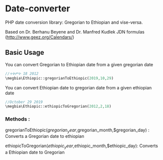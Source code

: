 # Date-converter
PHP date conversion library: Gregorian to Ethiopian and vise-versa.

Based on Dr. Berhanu Beyene and Dr. Manfred Kudlek JDN formulas (http://www.geez.org/Calendars/)


## Basic Usage

You can convert Gregorian to Ethiopian date from a given gregorian date

```php
//ጥቅምት 18 2012
\megbia\Ethiopic::gregorianToEthiopic(2019,10,29)
```

You can convert Ethiopian date to gregorian date from a given ethiopian date

```php
//October 29 2019
\megbia\Ethiopic::ethiopicToGregorian(2012,2,18)
```

### Methods :

gregorianToEthiopic($gregorian_year,$gregorian_month,$gregorian_day) : Converts a Gregorian date to ethiopian

ethiopicToGregorian($ethiopic_year,$ethiopic_month,$ethiopic_day): Converts a Ethiopian date to Gregorian

